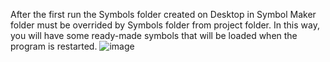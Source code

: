 After the first run the Symbols folder created on Desktop in Symbol Maker folder must be overrided by Symbols folder from project folder.
In this way, you will have some ready-made symbols that will be loaded when the program is restarted.
![image](https://github.com/user-attachments/assets/f8a6265d-5000-49c7-ac1a-b55ff1e583e7)

